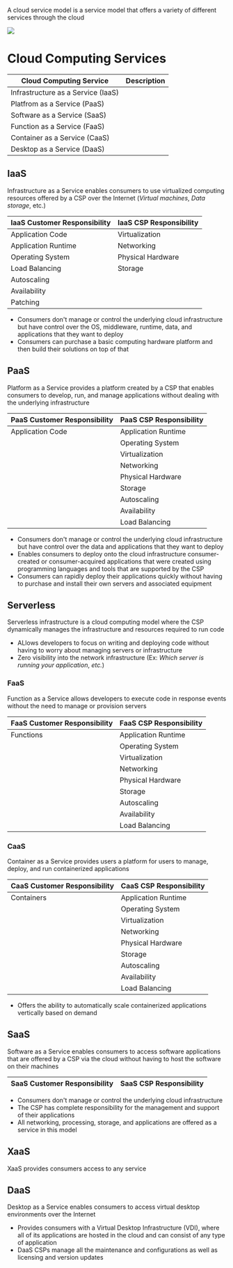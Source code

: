 A cloud service model is a service model that offers a variety of different services through the cloud

![](https://github.com/JonmarCorpuz/SecondBrain/blob/main/Assets/f04ce2f08624ac4c7973ad4e6e6275cd.png)

# Cloud Computing Services

| Cloud Computing Service | Description |
| --- | --- |
| Infrastructure as a Service (IaaS) | |
| Platfrom as a Service (PaaS) | |
| Software as a Service (SaaS) | |
| Function as a Service (FaaS) | |
| Container as a Service (CaaS) | |
| Desktop as a Service (DaaS) | |

## IaaS

Infrastructure as a Service enables consumers to use virtualized computing resources offered by a CSP over the Internet (*Virtual machines*, *Data storage*, etc.) 

| IaaS Customer Responsibility | IaaS CSP Responsibility |
| --- | --- |
| Application Code | Virtualization |
| Application Runtime | Networking |
| Operating System | Physical Hardware |
| Load Balancing | Storage |
| Autoscaling | |
| Availability | |
| Patching | |

* Consumers don't manage or control the underlying cloud infrastructure but have control over the OS, middleware, runtime, data, and applications that they want to deploy
* Consumers can purchase a basic computing hardware platform and then build their solutions on top of that

## PaaS

Platform as a Service provides a platform created by a CSP that enables consumers to develop, run, and manage applications without dealing with the underlying infrastructure 

| PaaS Customer Responsibility | PaaS CSP Responsibility |
| --- | --- |
| Application Code | Application Runtime |
| | Operating System |
| | Virtualization |
| | Networking |
| | Physical Hardware |
| | Storage |
| | Autoscaling |
| | Availability | 
| | Load Balancing |

* Consumers don't manage or control the underlying cloud infrastructure but have control over the data and applications that they want to deploy
* Enables consumers to deploy onto the cloud infrastructure consumer-created or consumer-acquired applications that were created using programming languages and tools that are supported by the CSP
* Consumers can rapidly deploy their applications quickly without having to purchase and install their own servers and associated equipment

## Serverless 

Serverless infrastructure is a cloud computing model where the CSP dynamically manages the infrastructure and resources required to run code

* ALlows developers to focus on writing and deploying code without having to worry about managing servers or infrastructure
* Zero visibility into the network infrastructure (Ex: *Which server is running your application*, *etc.*)

### FaaS

Function as a Service allows developers to execute code in response events without the need to manage or provision servers

| FaaS Customer Responsibility | FaaS CSP Responsibility |
| --- | --- |
| Functions | Application Runtime |
| | Operating System |
| | Virtualization |
| | Networking |
| | Physical Hardware |
| | Storage |
| | Autoscaling |
| | Availability | 
| | Load Balancing |

### CaaS

Container as a Service provides users a platform for users to manage, deploy, and run containerized applications

| CaaS Customer Responsibility | CaaS CSP Responsibility |
| --- | --- |
| Containers | Application Runtime |
| | Operating System |
| | Virtualization |
| | Networking |
| | Physical Hardware |
| | Storage |
| | Autoscaling |
| | Availability | 
| | Load Balancing |

* Offers the ability to automatically scale containerized applications vertically based on demand

## SaaS

Software as a Service enables consumers to access software applications that are offered by a CSP via the cloud without having to host the software on their machines 

| SaaS Customer Responsibility | SaaS CSP Responsibility |
| --- | --- |

* Consumers don't manage or control the underlying cloud infrastructure
* The CSP has complete responsibility for the management and support of their applications
* All networking, processing, storage, and applications are offered as a service in this model

## XaaS

XaaS provides consumers access to any service

## DaaS

Desktop as a Service enables consumers to access virtual desktop environments over the Internet

* Provides consumers with a Virtual Desktop Infrastructure (VDI), where all of its applications are hosted in the cloud and can consist of any type of application
* DaaS CSPs manage all the maintenance and configurations as well as licensing and version updates

